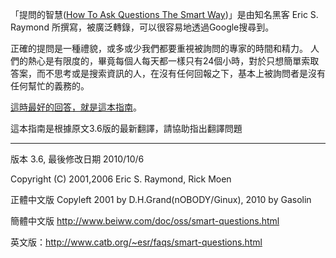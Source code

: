 「提問的智慧([How To Ask Questions The Smart Way](http://www.catb.org/esr/faqs/smart-questions.html#uselists))」是由知名黑客 Eric S. Raymond 所撰寫，被廣泛轉錄，可以很容易地透過Google搜尋到。

正確的提問是一種禮貌，或多或少我們都要重視被詢問的專家的時間和精力。
人們的熱心是有限度的，畢竟每個人每天都一樣只有24個小時，對於只想簡單索取答案，而不思考或是搜索資訊的人，在沒有任何回報之下，基本上被詢問者是沒有任何幫忙的義務的。

[這時最好的回答，就是這本指南](Disclaimer.md)。

這本指南是根據原文3.6版的最新翻譯，請協助指出翻譯問題


---


版本 3.6, 最後修改日期 2010/10/6

Copyright (C) 2001,2006 Eric S. Raymond, Rick Moen

正體中文版 Copyleft 2001 by D.H.Grand(nOBODY/Ginux), 2010 by Gasolin

簡體中文版 http://www.beiww.com/doc/oss/smart-questions.html

英文版：http://www.catb.org/~esr/faqs/smart-questions.html